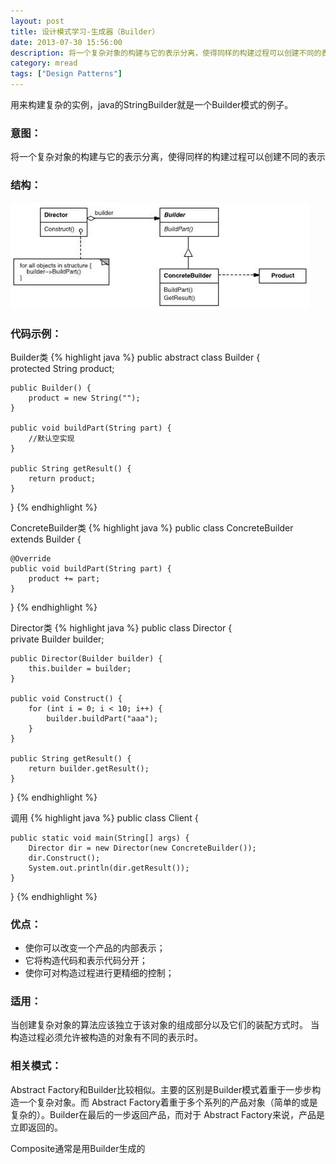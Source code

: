 ```yaml
---
layout: post
title: 设计模式学习-生成器（Builder）
date: 2013-07-30 15:56:00
description: 将一个复杂对象的构建与它的表示分离，使得同样的构建过程可以创建不同的表示，java的StringBuilder就是一个Builder模式的例子。
category: mread
tags: ["Design Patterns"]
---
```


用来构建复杂的实例，java的StringBuilder就是一个Builder模式的例子。

### 意图：

将一个复杂对象的构建与它的表示分离，使得同样的构建过程可以创建不同的表示

### 结构：
![Builder](/assets/images/post/mread/design-patterns-builder.jpg)

### 代码示例：

Builder类
{% highlight java %}
public abstract class Builder {  
    protected String product;  
      
    public Builder() {  
        product = new String("");  
    }  
  
    public void buildPart(String part) {  
        //默认空实现  
    }  
      
    public String getResult() {  
        return product;  
    }  
}
{% endhighlight %}

ConcreteBuilder类
{% highlight java %}
public class ConcreteBuilder extends Builder {  
  
    @Override  
    public void buildPart(String part) {  
        product += part;  
    }  
}
{% endhighlight %}

Director类
{% highlight java %}
public class Director {  
    private Builder builder;  
      
    public Director(Builder builder) {  
        this.builder = builder;  
    }  
      
    public void Construct() {  
        for (int i = 0; i < 10; i++) {  
            builder.buildPart("aaa");  
        }  
    }  
      
    public String getResult() {  
        return builder.getResult();  
    }  
}
{% endhighlight %}

调用
{% highlight java %}
public class Client {  
  
    public static void main(String[] args) {  
        Director dir = new Director(new ConcreteBuilder());  
        dir.Construct();  
        System.out.println(dir.getResult());  
    }  
}
{% endhighlight %}

### 优点：
<ul>
<li>使你可以改变一个产品的内部表示；</li>
<li>它将构造代码和表示代码分开；</li>
<li>使你可对构造过程进行更精细的控制；</li>
</ul>

### 适用：

当创建复杂对象的算法应该独立于该对象的组成部分以及它们的装配方式时。
当构造过程必须允许被构造的对象有不同的表示时。

### 相关模式：

Abstract Factory和Builder比较相似。主要的区别是Builder模式着重于一步步构造一个复杂对象。而 Abstract Factory着重于多个系列的产品对象（简单的或是复杂的）。Builder在最后的一步返回产品，而对于 Abstract Factory来说，产品是立即返回的。

Composite通常是用Builder生成的
